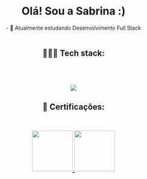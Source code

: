 <h1 align= "center">	Olá! Sou a Sabrina :) </h1>
<p align= "center">
							- 🌱 Atualmente estudando Desenvolvimento Full Stack </br></br>
</p>

##

<h2 align="center">
👩🏻‍💻 Tech stack: </br></br></br>
  <p align="center"> 
	<p align="center">
  	<a href="https://skillicons.dev">
   	 <img src="https://skillicons.dev/icons?i=html,css,js,ts,react" />
  </a>
		
<!--     <a href="https://www.w3.org/html/" target="_blank" rel="noreferrer"> <img src="https://raw.githubusercontent.com/devicons/devicon/master/icons/html5/html5-original-wordmark.svg" alt="html5" width="40" height="40"/> </a> <a href="https://www.w3schools.com/css/" target="_blank" rel="noreferrer"> <img src="https://raw.githubusercontent.com/devicons/devicon/master/icons/css3/css3-original-wordmark.svg" alt="css3" width="40" height="40"/> </a> <a href="https://developer.mozilla.org/en-US/docs/Web/JavaScript" target="_blank" rel="noreferrer"> <img src="https://raw.githubusercontent.com/devicons/devicon/master/icons/javascript/javascript-original.svg" alt="javascript" width="40" height="40"/> </a>  <a href="https://reactjs.org/" target="_blank" rel="noreferrer"> <img src="https://raw.githubusercontent.com/devicons/devicon/master/icons/react/react-original-wordmark.svg" alt="react" width="40" height="40"/> </a> <a href="https://www.php.net" target="_blank" rel="noreferrer"> <img src="https://raw.githubusercontent.com/devicons/devicon/master/icons/php/php-original.svg" alt="php" width="40" height="40"/> </a> <a href="https://www.java.com" target="_blank" rel="noreferrer"> <img src="https://raw.githubusercontent.com/devicons/devicon/master/icons/java/java-original.svg" alt="java" width="40" height="40"/> </a><a href="https://kotlinlang.org" target="_blank" rel="noreferrer"> <img src="https://www.vectorlogo.zone/logos/kotlinlang/kotlinlang-icon.svg" alt="kotlin" width="40" height="40"/> </a><a href="https://www.figma.com/" target="_blank" rel="noreferrer"> <img src="https://www.vectorlogo.zone/logos/figma/figma-icon.svg" alt="figma" width="40" height="40"/> </a><a href="https://azure.microsoft.com/en-in/" target="_blank" rel="noreferrer"> <img src="https://www.vectorlogo.zone/logos/microsoft_azure/microsoft_azure-icon.svg" alt="azure" width="40" height="40"/> </a>      -->
</h2>

<h2 align="center">
 📝 Certificações:</br></br></br>
			  <a href="https://www.credly.com/badges/17f6bdb3-6fd1-44b8-a7bb-c8b04a1e9acf/public_url" target="blank">
			    <img width="108" height="108"  src="https://images.credly.com/size/340x340/images/4136ced8-75d5-4afb-8677-40b6236e2672/azure-ai-fundamentals-600x600.png"/>
			  </a>
			  <a href="https://www.credly.com/badges/8f526236-6f0d-4e12-9316-db977b18186f/public_url" target="blank">
			    <img width="108" height="108"  src="https://images.credly.com/size/340x340/images/70eb1e3f-d4de-4377-a062-b20fb29594ea/azure-data-fundamentals-600x600.png"/>
  </a>
</h2>

<!-- <div align="center">  
 
 <a href="https://github.com/sabrinadotsantos">
<img width="49%" height="195px" src="https://github-readme-stats.vercel.app/api?username=sabrinadotsantos&show_icons=true&count_private=true&hide_border=true&title_color=76a5af&icon_color=134f5c&text_color=45818e&bg_color=0d1117" alt="sabrinadotsantos github stats" />  
<img width="41%" height="195px" src="https://github-readme-stats.vercel.app/api/top-langs/?username=sabrinadotsantos&layout=compact&hide_border=true&title_color=76a5af&text_color=45818e&bg_color=0d1117" /> 



</div>

